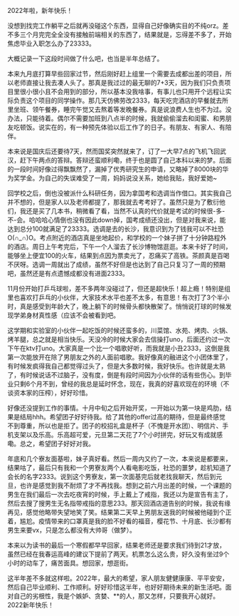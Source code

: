 2022年啦，新年快乐！

没想到找完工作躺平之后就再没碰这个东西，显得自己好像确实目的不纯orz。差不多三个月完完全全没有接触前端相关的东西了，结果就是，忘得差不多了，开始焦虑毕业入职怎么办了23333。

大概记录一下这段时间做了什么吧，也当是半年总结了。

本来九月底打算早些回家过节，然后刚好赶上组里一个需要去成都出差的项目，所以老师直接让我去凑人头了。那真是我过过的最无聊的7+3天，因为我们只负责项目里很小很小且不会用到的部分，所以基本没我啥事，有事儿也只用开个远程让实际负责这个项目的同学操作。那几天仿佛劳改2333，每天吃完酒店的早餐就去所里坐班、领午餐券，睡完午觉又去熬着等发晚餐券。真是说浪费人生也不为过。没办法，只能待着。偶尔不需要加班到八点半的时候，我就偷偷溜去和闺蜜、和男朋友吃顿饭。说实在的，有一种预先体验以后工作了的日子。有朋友、有家人、有陪伴。

本来说是国庆后还要待7天，然而国奖突然就来了，订了一大早7点的飞机飞回武汉，赶下午两点的答辩。答辩还蛮顺利嘞，终于也是圆了自己本科以来的梦。后面的一段时间好像过得飘飘然了，漏掉了优秀研究生的申请，又略掉了8000块的华为奖学金。为自己的失误难受了一周，妈妈说没关系，她给我贴，我好爱她~

回学校之后，倒也没被派什么科研任务，因为拿国考和选调当作借口。其实我自己并不想的，但是家人以及老师都提了，那我就去考考好了。虽然只是为了敷衍他们，我还是买了几本书，稍微看了看，当然不认真的代价就是考试的时候很-多-不-会。哈哈哈心情倒也没有因此down掉，国考成绩还没出，但是对我来说，能达到总分100就满足了23333。选调是去的长沙，我意识到为了钱我可以不社恐O(∩_∩)O。考点附近的酒店真是坐地起价，和学校的一个妹子拼了十分钟路程外的酒店。周日上午考完后，下午一个人溜去了长沙博物馆逛逛。本来卡好了时间，能够坐上便宜100的火车，结果到点因为票卖光了，忍痛买了高铁。茶颜真是百喝不厌呀。选调一周就出了成绩，虽然不好但是也达到了自己只复习了一周的预期吧，虽然还是有点遗憾成都没有进面2333。

11月份开始打乒乓球啦，差不多两年没碰过了，但还是超快乐！超上瘾！特别是组里也喜欢打乒乓的小伙伴，大家技术水平也差不太多，有意思！有次打了3个半小时，真是感受到年龄大了，晚上躺下的时候骨头都快散架了。悄悄说打球的时候发现学弟身材真性感（应该不会被看到吧。

这学期和实验室的小伙伴一起吃饭的时候还蛮多的，川菜馆、水苑、烤肉、火锅、烤羊腿，总之就是相当快乐。天没冷的时候大家会去信操打uno，后面还约过一次下午在ktv打uno。大家真是一个比一个唱歌好听，而我就是小丑2333，这倒是我第一次能放开在除了男朋友之外的人面前唱歌。我好像真的融进这个小团体里了，有时候发疯得我自己都觉得过头了，但是大多数时候，我好快乐。也许就是太熟了，有时候说话不过脑子，没有度，倒是有段时间因为小伙伴的话有些伤心。到毕业只剩6个月不到，曾经的我总是延时怀念，现在，我真的好喜欢现在的环境（不谈资本家的压榨），好好珍惜。

好像还没提到工作的事情。十月中旬之后开始开奖，一开始以为第一块是鸡肋，结果是结局hhh。希望团子好好待我。给了其他的offer过高的期待，但是最终感觉不到尊重，所以也是拒了。团子的校招礼盒是杯子（不愧是开水团）、明信片、手机支架以及乐高。乐高超可爱，元旦第二天花了7个小时拼完，好玩又有成就感嘞。总之，希望团子好好对我。

年底和几个寮友面基啦，妹子真好看。然后一周内又约了一次，本来说是都要来，结果咕了，最后只有我和一个男寮友两个人看电影吃饭，社恐的噩梦，趁机知道了会长的名字2333。说到这个男寮友，第一次面基完后就老找我聊天，然后到元旦，也许是感觉到我不耐烦了才不再找我。想到之前六月出差的时候，一个课题的男生在我们最后一次去吃夜宵的时候，手上戴上了戒指，我还以为是宣告有主了，然后去搜了搜男生无名指带戒指的意思233。那天回酒店道告别的时候，我说有缘再见，感觉他略带失望地笑了笑。结果第二天早上男朋友送我的时候被他碰到个正着，尴尬。疫情带来的口罩真是我的脸不好看的福音，樱花节、十月底、长沙都有男生来要vx，只是怎么都没有大帅哥（做梦）。

本来以为读书的最后一个寒假都早早回家，结果老师还是要求我们待到21才放，虽然已经在我春运高峰的建议下提前了两天。机票怎么这么贵，好久没有坐过9个小时的动车了，痛苦面具。想回家，想逛街。

这半年差不多就这样啦。2022年，最大的希望，家人朋友健健康康、平平安安，然后自己毕业顺利、工作顺利。好好珍惜这半年，也好好期待未来的新生活吧。面对自己的劣根性，我是个嫉妒、贪婪、**的人，那又怎样，只要我开心就好。2022新年快乐！